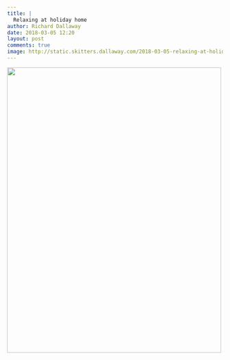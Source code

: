 ```yaml
---
title: |
  Relaxing at holiday home
author: Richard Dallaway
date: 2018-03-05 12:20
layout: post
comments: true
image: http://static.skitters.dallaway.com/2018-03-05-relaxing-at-holiday-home-thumb-1-IMG-4901.jpg
---
```


<div>
        <a href="http://static.skitters.dallaway.com/2018-03-05-relaxing-at-holiday-home-fullsize-1-IMG-4901.jpg">
          <img src="http://static.skitters.dallaway.com/2018-03-05-relaxing-at-holiday-home-thumb-1-IMG-4901.jpg" width="500" height="667"/>
        </a>
      </div>


  
      